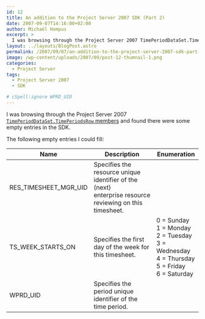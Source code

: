 ```yaml
---
id: 12
title: An addition to the Project Server 2007 SDK (Part 2)
date: 2007-09-07T14:16:00+02:00
author: Michaël Hompus
excerpt: >
  I was browsing through the Project Server 2007 TimePeriodDataSet.TimePeriodsRow Members and found the following empty entries I could fill.
layout: ../layouts/BlogPost.astro
permalink: /2007/09/07/an-addition-to-the-project-server-2007-sdk-part-2/
image: /wp-content/uploads/2007/09/post-12-thumnail-1.png
categories:
  - Project Server
tags:
  - Project Server 2007
  - SDK

# cSpell:ignore WPRD_UID
---
```


I was browsing through the Project Server 2007 [`TimePeriodDataSet.TimePeriodsRow` members](https://learn.microsoft.com/previous-versions/office/developer/office-2007/ms479524(v=office.12)) and found there were some empty entries in the SDK.

The following empty entries I could fill:

| Name                  | Description                                                                                             | Enumeration                                                                          |
| --------------------- | ------------------------------------------------------------------------------------------------------- | ------------------------------------------------------------------------------------ |
| RES_TIMESHEET_MGR_UID | Specifies the resource unique identifier of the (next)<br>enterprise resource reviewing on this timesheet. |                                                                                      |
| TS_WEEK_STARTS_ON     | Specifies the first day of the week for this timesheet.                                                 | 0 = Sunday<br>1 = Monday<br>2 = Tuesday<br>3 = Wednesday<br>4 = Thursday<br>5 = Friday<br>6 = Saturday |
| WPRD_UID              | Specifies the period unique identifier of the time period.                                              |                                                                                      |
